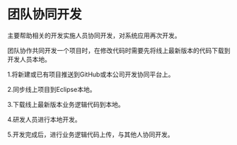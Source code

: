 # 团队协同开发

主要帮助相关的开发实施人员协同开发，对系统应用再次开发。

团队协作共同开发一个项目时，在修改代码时需要先将线上最新版本的代码下载到开发人员本地。

1.将新建或已有项目推送到GitHub或本公司开发协同平台上。

2.同步线上项目到Eclipse本地。

3.下载线上最新版本业务逻辑代码到本地。

4.研发人员进行本地开发。

5.开发完成后，进行业务逻辑代码上传，与其他人协同开发。

